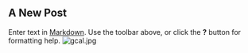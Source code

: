 ## A New Post

Enter text in [Markdown](http://daringfireball.net/projects/markdown/). Use the toolbar above, or click the **?** button for formatting help.
![gcal.jpg]({{site.baseurl}}/static/projects/gcal.jpg)
